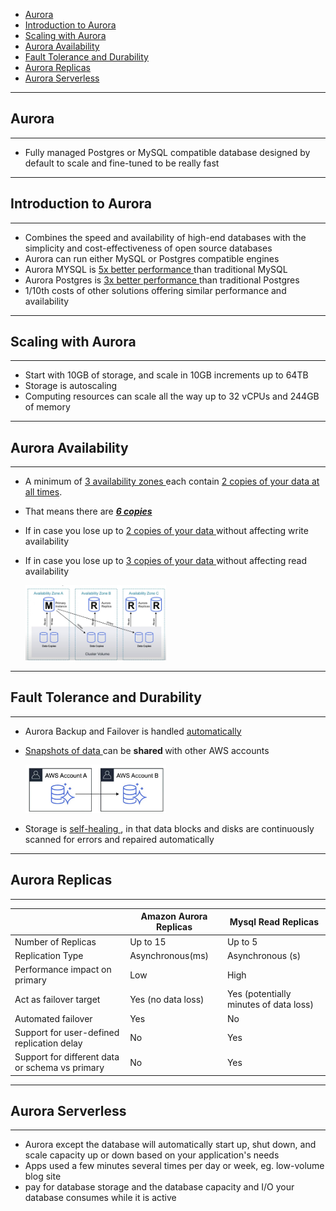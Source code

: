 - [Aurora](#aurora)
- [Introduction to Aurora](#introduction-to-aurora)
- [Scaling with Aurora](#scaling-with-aurora)
- [Aurora Availability](#aurora-availability)
- [Fault Tolerance and Durability](#fault-tolerance-and-durability)
- [Aurora Replicas](#aurora-replicas)
- [Aurora Serverless](#aurora-serverless)
---
## Aurora
---

- Fully managed Postgres or MySQL compatible database designed by default to scale and fine-tuned to be really fast

---
## Introduction to Aurora
---
- Combines the speed and availability of high-end databases with the simplicity and cost-effectiveness of open source databases
- Aurora can run either MySQL or Postgres compatible engines 
- Aurora  MYSQL is <u> 5x better performance </u> than traditional MySQL
- Aurora Postgres is <u>3x better performance </u> than traditional Postgres
- 1/10th costs of other solutions offering similar performance and availability

---
## Scaling with Aurora
---
- Start with 10GB of storage, and scale in 10GB increments up to 64TB
- Storage is autoscaling
- Computing resources can scale all the way up to 32 vCPUs and 244GB of memory

---
## Aurora Availability
---
- A minimum of <u> 3 availability zones </u> each contain <u> 2 copies of your data at all times</u>.
- That means there are <b><i><u> 6 copies </b></i></u> 
- If in case you lose up to <u> 2 copies of your data </u> without affecting write availability
- If in case you lose up to <u> 3 copies of your data </u> without affecting read availability

    <img src="../images/Aurora/aurora-availability.jpg" width="47%"/>

---
## Fault Tolerance and Durability
---
- Aurora Backup and Failover is handled <u> automatically</u>
- <u> Snapshots of data </u> can be <b> shared </b> with other AWS accounts

     <img src="../images/Aurora/aurora-fault-tolerance.jpg" width="47%"/>

- Storage is <u> self-healing </u>, in that data blocks and disks are continuously scanned for errors and repaired automatically

---
## Aurora Replicas
---

|          | Amazon Aurora Replicas | Mysql Read Replicas |
| -------- | ---------------------- | ------------------- |
| Number of Replicas | Up to 15 | Up to 5 |
| Replication Type | Asynchronous(ms) | Asynchronous (s) |
|Performance impact on primary | Low | High |
| Act as failover target | Yes (no data loss) | Yes (potentially minutes of data loss) |
|  Automated failover | Yes |No|
| Support for user-defined replication delay | No | Yes | 
| Support for different data or schema vs primary | No | Yes |

---
## Aurora Serverless
---
- Aurora except the database will automatically start up, shut down, and scale capacity up or down based on your application's needs 
- Apps used a few minutes several times per day or week, eg. low-volume blog site
- pay for database storage and the database capacity and I/O your database consumes while it is active